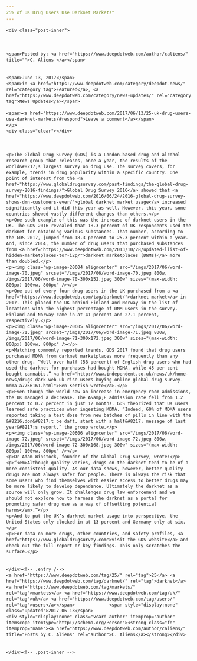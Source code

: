 ```yaml
---
25% of UK Drug Users Use Darknet Markets"
---
```

<article class="post-listing post-20600 post type-post status-publish format-standard has-post-thumbnail hentry  tag-2528 tag-darknet tag-uk tag-users">
    
    <div class="post-inner">
    
    
        
    <span>Posted by: <a href="https://www.deepdotweb.com/author/caliens/" title="">C. Aliens </a></span>
    
    
    <span>June 13, 2017</span>
    <span>in <a href="https://www.deepdotweb.com/category/deepdot-news/" rel="category tag">Featured</a>, <a href="https://www.deepdotweb.com/category/news-updates/" rel="category tag">News Updates</a></span>
    
    <span><a href="https://www.deepdotweb.com/2017/06/13/25-uk-drug-users-use-darknet-markets/#respond">Leave a comment</a></span>
    </p>
    <div class="clear"></div>
    
    
    
    <p>The Global Drug Survey (GDS) is a London-based drug and alcohol research group that releases, once a year, the results of the world&#8217;s largest survey on drug use. The survey covers, for example, trends in drug popularity within a specific country. One point of interest from the <a href="https://www.globaldrugsurvey.com/past-findings/the-global-drug-survey-2016-findings/">Global Drug Survey 2016</a> showed that <a href="https://www.deepdotweb.com/2016/06/24/2016-global-drug-survey-shows-dmn-customers-ever/">global darknet market usage</a> increased significantly—and it did this year as well. However, this year, some countries showed vastly different changes than others.</p>
    <p>One such example of this was the increase of darknet users in the UK. The GDS 2016 revealed that 18.3 percent of UK respondents used the darknet for obtaining various substances. That number, according to the GDS 2017, jumped from 18.3 percent to 25.3 percent within a year. And, since 2014, the number of drug users that purchased substances from <a href="https://www.deepdotweb.com/2013/10/28/updated-llist-of-hidden-marketplaces-tor-i2p/">darknet marketplaces (DNMs)</a> more than doubled.</p>
    <p><img class="wp-image-20604 aligncenter" src="/imgs/2017/06/word-image-70.jpeg" srcset="/imgs/2017/06/word-image-70.jpeg 800w, /imgs/2017/06/word-image-70-300x152.jpeg 300w" sizes="(max-width: 800px) 100vw, 800px" /></p>
    <p>One out of every four drug users in the UK purchased from a <a href="https://www.deepdotweb.com/tag/darknet/">darknet market</a> in 2017. This placed the UK behind Finland and Norway in the list of locations with the highest percentage​ of DNM users in the survey. Finland and Norway came in at 41 percent and 27.1 percent, respectively​.</p>
    <p><img class="wp-image-20605 aligncenter" src="/imgs/2017/06/word-image-71.jpeg" srcset="/imgs/2017/06/word-image-71.jpeg 800w, /imgs/2017/06/word-image-71-300x172.jpeg 300w" sizes="(max-width: 800px) 100vw, 800px" /></p>
    <p>Matching commonly reported trends, GDS 2017 found that drug users purchased MDMA from darknet marketplaces more frequently than any other drug. “Well over half (58 percent) of English drug users who had used the darknet for purchases had bought MDMA, while 45 per cent bought cannabis,” <a href="http://www.independent.co.uk/news/uk/home-news/drugs-dark-web-uk-rise-users-buying-online-global-drug-survey-mdma-a7756161.html">Ben Kentish wrote</a>.</p>
    <p>Even though the world saw an increase in emergency room admissions, the UK managed a decrease. The A&amp;E admission rate fell from 1.2 percent to 0.7 percent in just 12 months. GDS theorized that UK users learned safe practices when ingesting MDMA. “Indeed, 60% of MDMA users reported taking a test dose from new batches of pills in line with the &#8216;don&#8217;t be daft, start with a half&#8217; message of last year&#8217;s report,” the group wrote.</p>
    <p><img class="wp-image-20606 aligncenter" src="/imgs/2017/06/word-image-72.jpeg" srcset="/imgs/2017/06/word-image-72.jpeg 800w, /imgs/2017/06/word-image-72-300x168.jpeg 300w" sizes="(max-width: 800px) 100vw, 800px" /></p>
    <p>Dr Adam Winstock, founder of the Global Drug Survey, wrote:</p>
    <p>“<em>Although quality varies, drugs on the darknet tend to be of a more consistent quality. As our data shows, however, better quality drugs are not always safer for people. There is always the risk that some users who find themselves with easier access to better drugs may be more likely to develop dependence. Ultimately the darknet as a source will only grow. It challenges drug law enforcement and we should not explore how to harness the darknet as a portal for promoting safer drug use as a way of offsetting potential harms</em>.”</p>
    <p>And to put the UK’s darknet market usage into perspective, the United States only clocked in at 13 percent and Germany only at six.</p>
    <p>For data on more drugs, other countries, and safety profiles, <a href="https://www.globaldrugsurvey.com">visit the GDS website</a> and check out the full report or key findings. This only scratches the surface.</p>
    
    
    </div><!-- .entry /-->
    <a href="https://www.deepdotweb.com/tag/25/" rel="tag">25</a> <a href="https://www.deepdotweb.com/tag/darknet/" rel="tag">darknet</a>  <a href="https://www.deepdotweb.com/tag/markets/" rel="tag">markets</a> <a href="https://www.deepdotweb.com/tag/uk/" rel="tag">uk</a> <a href="https://www.deepdotweb.com/tag/users/" rel="tag">users</a></span>				<span style="display:none" class="updated">2017-06-13</span>
    <div style="display:none" class="vcard author" itemprop="author" itemscope itemtype="http://schema.org/Person"><strong class="fn" itemprop="name"><a href="https://www.deepdotweb.com/author/caliens/" title="Posts by C. Aliens" rel="author">C. Aliens</a></strong></div>
    
    
    </div><!-- .post-inner -->
</article><!-- .post-listing -->


